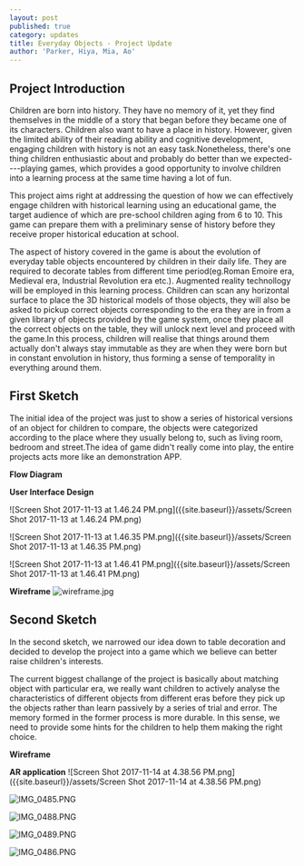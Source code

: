 ```yaml
---
layout: post
published: true
category: updates
title: Everyday Objects - Project Update
author: 'Parker, Hiya, Mia, Ao'
---
```

## Project Introduction
Children are born into history. They have no memory of it, yet they find themselves in the middle of a story that began before they became one of its characters. Children also want to have a place in history. However, given the limited ability of their reading ability and cognitive development, engaging children with history is not an easy task.Nonetheless, there's one thing children enthusiastic about and probably do better than we expected----playing games, which provides a good opportunity to involve children into a learning process at the same time having a lot of fun.

This project aims right at addressing the question of how we can effectively engage children with historical learning using an educational game, the target audience of which are pre-school children aging from 6 to 10. This game can prepare them with a preliminary sense of history before they receive proper historical education at school.

The aspect of history covered in the game is about the evolution of everyday table objects encountered by children in their daily life. They are required to decorate tables from different time period(eg.Roman Emoire era, Medieval era, Industrial Revolution era etc.). Augmented reality technollogy will be employed in this learning process. Children can scan any horizontal surface to place the 3D historical models of those objects, they will also be asked to pickup correct objects corresponding to the era they are in from a given library of objects provided by the game system, once they place all the correct objects on the table, they will unlock next level and proceed with the game.In this process, children will realise that things around them actually don't always stay immutable as they are when they were born but in constant envolution in history, thus forming a sense of temporality in everything around them.

## First Sketch
The initial idea of the project was just to show a series of historical versions of an object for children to compare, the objects were categorized according to the place where they usually belong to, such as living room, bedroom and street.The idea of game didn't really come into play, the entire projects acts more like an demonstration APP.  

**Flow Diagram**

**User Interface Design**

![Screen Shot 2017-11-13 at 1.46.24 PM.png]({{site.baseurl}}/assets/Screen Shot 2017-11-13 at 1.46.24 PM.png)


![Screen Shot 2017-11-13 at 1.46.35 PM.png]({{site.baseurl}}/assets/Screen Shot 2017-11-13 at 1.46.35 PM.png)


![Screen Shot 2017-11-13 at 1.46.41 PM.png]({{site.baseurl}}/assets/Screen Shot 2017-11-13 at 1.46.41 PM.png)

**Wireframe**
![wireframe.jpg]({{site.baseurl}}/assets/wireframe.jpg)




## Second Sketch

In the second sketch, we narrowed our idea down to table decoration and decided to develop the project into a game which we believe can better raise children's interests. 

The current biggest challange of the project is basically about matching object with particular era, we really want children to actively analyse the characteristics of different objects from different eras before they pick up the objects rather than learn passively by a series of trial and error. The memory formed in the former process is more durable. In this sense, we need to provide some hints for the children to help them making the right choice. 

**Wireframe**


**AR application**
![Screen Shot 2017-11-14 at 4.38.56 PM.png]({{site.baseurl}}/assets/Screen Shot 2017-11-14 at 4.38.56 PM.png)


![IMG_0485.PNG]({{site.baseurl}}/assets/IMG_0485.PNG)


![IMG_0488.PNG]({{site.baseurl}}/assets/IMG_0488.PNG)


![IMG_0489.PNG]({{site.baseurl}}/assets/IMG_0489.PNG)


![IMG_0486.PNG]({{site.baseurl}}/assets/IMG_0486.PNG)
